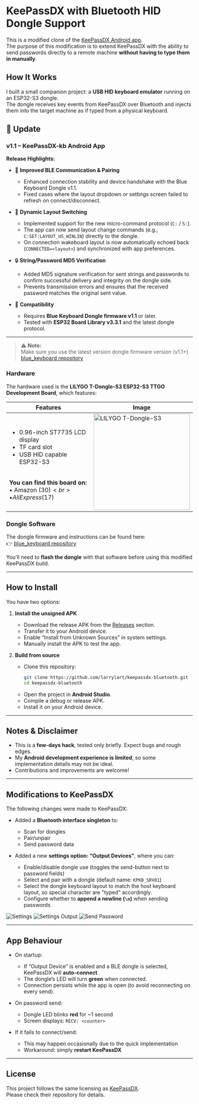 # KeePassDX with Bluetooth HID Dongle Support

This is a modified clone of the [KeePassDX Android app](https://github.com/Kunzisoft/KeePassDX).  
The purpose of this modification is to extend KeePassDX with the ability to send passwords directly to a remote machine **without having to type them in manually**.

## How It Works

I built a small companion project: a **USB HID keyboard emulator** running on an ESP32-S3 dongle.  
The dongle receives key events from KeePassDX over Bluetooth and injects them into the target machine as if typed from a physical keyboard.

## 🔄 Update

### **v1.1 – KeePassDX-kb Android App**

**Release Highlights:**

- 🔐 **Improved BLE Communication & Pairing**
  - Enhanced connection stability and device handshake with the Blue Keyboard Dongle v1.1.
  - Fixed cases where the layout dropdown or settings screen failed to refresh on connect/disconnect.

- 🧩 **Dynamic Layout Switching**
  - Implemented support for the new micro-command protocol (`C:` / `S:`).  
  - The app can now send layout change commands (e.g., `C:SET:LAYOUT_US_WINLIN`) directly to the dongle.  
  - On connection wakeboard layout is now automatically echoed back (`CONNECTED=<layout>`) and synchronized with app preferences.

- 🔒 **String/Password MD5 Verification**
  - Added MD5 signature verification for sent strings and passwords to confirm successful delivery and integrity on the dongle side.  
  - Prevents transmission errors and ensures that the received password matches the original sent value.

- 🧰 **Compatibility**
  - Requires **Blue Keyboard Dongle firmware v1.1** or later.
  - Tested with **ESP32 Board Library v3.3.1** and the latest dongle protocol.

---

> ⚠️ **Note:**  
> Make sure you use the latest version dongle firmware version (v1.1+) [blue_keyboard repository](https://github.com/larrylart/blue_keyboard/) 


### Hardware

The hardware used is the **LILYGO T-Dongle-S3 ESP32-S3 TTGO Development Board**, which features:

| Features | Image |
|---|---|
| <ul><li>0.96-inch ST7735 LCD display</li><li>TF card slot</li><li>USB HID capable ESP32-S3</li></ul><br><strong>You can find this board on:</strong><br>• Amazon ($30)<br>• AliExpress ($17) | <img src="doc/lilygo_usb_s3_dongle_.jpg" alt="LILYGO T-Dongle-S3" width="260"> |


### Dongle Software

The dongle firmware and instructions can be found here:  
👉 [blue_keyboard repository](https://github.com/larrylart/blue_keyboard/)  

You’ll need to **flash the dongle** with that software before using this modified KeePassDX build.

---

## How to Install

You have two options:

1. **Install the unsigned APK**  
   - Download the release APK from the [Releases](https://github.com/larrylart/KeePassDX-kb/releases) section.  
   - Transfer it to your Android device.  
   - Enable “Install from Unknown Sources” in system settings.  
   - Manually install the APK to test the app.  

2. **Build from source**  
   - Clone this repository:  
     ```bash
     git clone https://github.com/larrylart/keepassdx-bluetooth.git
     cd keepassdx-bluetooth
     ```
   - Open the project in **Android Studio**.  
   - Compile a debug or release APK.  
   - Install it on your Android device.  

---

## Notes & Disclaimer

- This is a **few-days hack**, tested only briefly. Expect bugs and rough edges.  
- My **Android development experience is limited**, so some implementation details may not be ideal.  
- Contributions and improvements are welcome!

---

## Modifications to KeePassDX

The following changes were made to KeePassDX:

- Added a **Bluetooth interface singleton** to:
  - Scan for dongles  
  - Pair/unpair  
  - Send password data  

- Added a new **settings option: “Output Devices”**, where you can:  
  - Enable/disable dongle use (toggles the send-button next to password fields)  
  - Select and pair with a dongle (default name: `KPKB_SRV01`)
  - Select the dongle keyboard layout to match the host keyboard layout, so special character are "typed" accordingly.
  - Configure whether to **append a newline (`\n`)** when sending passwords  

![Settings](doc/KeePassDX_settings.jpg)
![Settings Output](doc/KeePassDX_settings_output.jpg)
![Send Password](doc/KeePassDX_sendpass.jpg)

---

## App Behaviour

- On startup:  
  - If “Output Device” is enabled and a BLE dongle is selected, KeePassDX will **auto-connect**.  
  - The dongle’s LED will turn **green** when connected.  
  - Connection persists while the app is open (to avoid reconnecting on every send).  

- On password send:  
  - Dongle LED blinks **red** for ~1 second  
  - Screen displays: `RECV: <counter>`  

- If it fails to connect/send:  
  - This may happen occasionally due to the quick implementation  
  - Workaround: simply **restart KeePassDX**  

---

## License

This project follows the same licensing as [KeePassDX](https://github.com/Kunzisoft/KeePassDX).  
Please check their repository for details.
